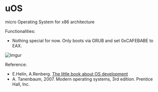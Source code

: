 # uOS
micro Operating System for x86 architecture

Functionalities:
- Nothing special for now. Only boots via GRUB and set 0xCAFEBABE to EAX.

![Imgur](http://i.imgur.com/toxxZr3.png?1)


Reference:
- E.Helin, A.Renberg. [The little book about OS development](https://littleosbook.github.io/)
- A. Tanenbaum, 2007. Modern operating systems, 3rd edition. Prentice Hall, Inc.
